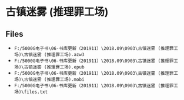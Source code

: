# 古镇迷雾 (推理罪工场)

## Files

- `F:/5000G电子书\06-书库更新（201911）\2018.09\0903\古镇迷雾 (推理罪工场)\古镇迷雾 (推理罪工场).azw3`
- `F:/5000G电子书\06-书库更新（201911）\2018.09\0903\古镇迷雾 (推理罪工场)\古镇迷雾 (推理罪工场).epub`
- `F:/5000G电子书\06-书库更新（201911）\2018.09\0903\古镇迷雾 (推理罪工场)\古镇迷雾 (推理罪工场).mobi`
- `F:/5000G电子书\06-书库更新（201911）\2018.09\0903\古镇迷雾 (推理罪工场)\files.txt`
